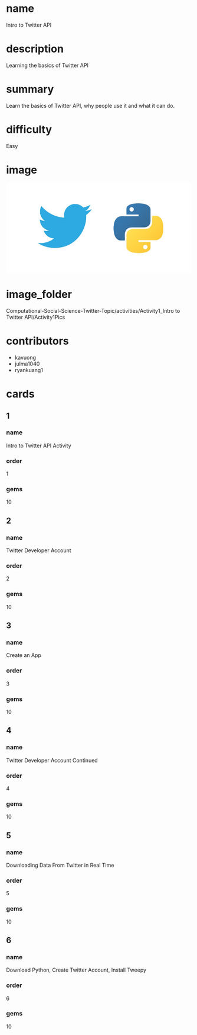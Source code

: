 # name

Intro to Twitter API
  

# description

Learning the basics of Twitter API


# summary 

Learn the basics of Twitter API, why people use it and what it can do.

 
  
# difficulty

Easy

   

# image
<img src="Activity1Pics/intro_twitter_python.jpeg"/>


# image_folder

Computational-Social-Science-Twitter-Topic/activities/Activity1_Intro to Twitter API/Activity1Pics
 
# contributors
* kavuong
* julma1040
* ryankuang1

# cards



## 1



### name

Intro to Twitter API Activity



### order

1



### gems

10



## 2



### name

Twitter Developer Account 



### order

2



### gems

10

## 3



### name

Create an App 



### order

3



### gems

10



## 4



### name

Twitter Developer Account Continued



### order

4



### gems

10

## 5



### name

Downloading Data From Twitter in Real Time



### order

5



### gems

10



## 6



### name

Download Python, Create Twitter Account, Install Tweepy



### order

6



### gems

10
